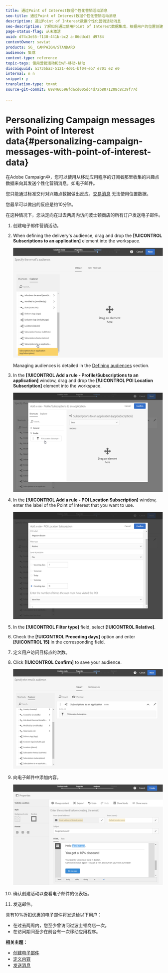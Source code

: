 ```yaml
---
title: 通过Point of Interest数据个性化营销活动消息
seo-title: 通过Point of Interest数据个性化营销活动消息
description: 通过Point of Interest数据个性化营销活动消息
seo-description: 了解如何通过使用Point of Interest数据集成，根据用户的位置创建个性化消息。
page-status-flag: 从未激活
uuid: d74c3e55-f130-441b-bc2 a-06ddcd5 d9784
contentOwner: saviat
products: SG_ CAMPAIGN/STANDARD
audience: 集成
content-type: reference
topic-tags: 使用营销活动和分析-移动-移动
discoiquuid: a1736ba3-5121-4d01-bf04-eb7 e701 e2 e0
internal: n n
snippet: y
translation-type: tm+mt
source-git-commit: 698466596fdacd005dc4d72b8071208c8c39f77d

---
```



# Personalizing Campaign messages with Point of Interest data{#personalizing-campaign-messages-with-point-of-interest-data}

在Adobe Campaign中，您可以使用从移动应用程序的订阅者那里收集的兴趣点数据来向其发送个性化营销消息，如电子邮件。

您只能通过标准交付对兴趣点数据做出反应。[交易消息](../../channels/using/about-transactional-messaging.md) 无法使用位置数据。

您最早可以做出的反应是约10分钟。

在这种情况下，您决定向在过去两周内访问波士顿商店的所有订户发送电子邮件。

1. 创建电子邮件营销活动。
1. When defining the delivery's audience, drag and drop the **[!UICONTROL Subscriptions to an application]** element into the workspace.

   ![](assets/poi_subscriptions_app.png)

   Managing audiences is detailed in the [Defining audiences](../../audiences/using/creating-audiences.md) section.

1. In the **[!UICONTROL Add a rule - Profile/Subscriptions to an application]** window, drag and drop the **[!UICONTROL POI Location Subscription]** element into the workspace.

   ![](assets/poi_add_rule_profile_subscription.png)

1. In the **[!UICONTROL Add a rule - POI Location Subscription]** window, enter the label of the Point of Interest that you want to use.

   ![](assets/poi_location_subscription.png)

1. In the **[!UICONTROL Filter type]** field, select **[!UICONTROL Relative]**.
1. Check the **[!UICONTROL Preceding days]** option and enter **[!UICONTROL 15]** in the corresponding field.
1. 定义用户访问目标点的次数。
1. Click **[!UICONTROL Confirm]** to save your audience.

   ![](assets/poi_subscriptions_app_audience_defined.png)

1. 向电子邮件中添加内容。

   ![](assets/poi_email_content.png)

1. 确认创建活动以查看电子邮件的仪表板。
1. 发送邮件。

具有10%折扣优惠的电子邮件将发送给以下用户：

* 在过去两周内，您至少曾访问过波士顿商店一次。
* 在访问期间至少在前台有一次移动应用程序。

**相关主题：**

* [创建电子邮件](../../channels/using/creating-an-email.md)
* [定义内容](../../designing/using/example--email-personalization.md)
* [发送消息](../../sending/using/confirming-the-send.md)

